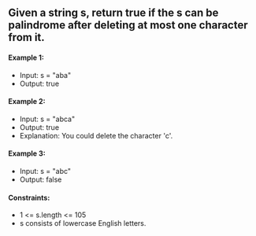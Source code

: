 ## Given a string s, return true if the s can be palindrome after deleting at most one character from it.



#### Example 1:
- Input: s = "aba"
- Output: true

#### Example 2:
- Input: s = "abca"
- Output: true
- Explanation: You could delete the character 'c'.

#### Example 3:
- Input: s = "abc"
- Output: false


#### Constraints:
- 1 <= s.length <= 105
- s consists of lowercase English letters.
